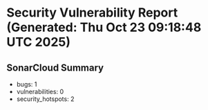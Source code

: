 # Security Vulnerability Report (Generated: Thu Oct 23 09:18:48 UTC 2025)


## SonarCloud Summary
* bugs: 1
* vulnerabilities: 0
* security_hotspots: 2
